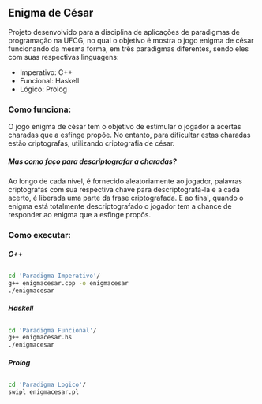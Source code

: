 ## Enigma de César

Projeto desenvolvido para a disciplina de aplicações de paradigmas de programação na UFCG, no qual o objetivo é mostra o jogo enigma de césar funcionando da mesma forma, em três paradigmas diferentes, sendo eles com suas respectivas linguagens:

  - Imperativo: C++
  - Funcional: Haskell
  - Lógico: Prolog

### Como funciona:
O jogo enigma de césar tem o objetivo de estimular o jogador a acertas charadas que a esfinge propôe. No entanto, para dificultar estas charadas estão criptografas, utilizando criptografia de césar. 
##### Mas como faço para descriptografar a charadas? 
Ao longo de cada nível, é fornecido aleatoriamente ao jogador, palavras criptografas com sua respectiva chave para descriptografá-la e a cada acerto, é liberada uma parte da frase criptografada. E ao final, quando o enigma está totalmente descriptografado o jogador tem a chance de responder ao enigma que a esfinge propôs.

### Como executar:
##### C++
##
```sh
cd 'Paradigma Imperativo'/
g++ enigmacesar.cpp -o enigmacesar
./enigmacesar
```
##### Haskell
##
```sh
cd 'Paradigma Funcional'/
g++ enigmacesar.hs
./enigmacesar
```
##### Prolog
##
```sh
cd 'Paradigma Logico'/
swipl enigmacesar.pl
```

